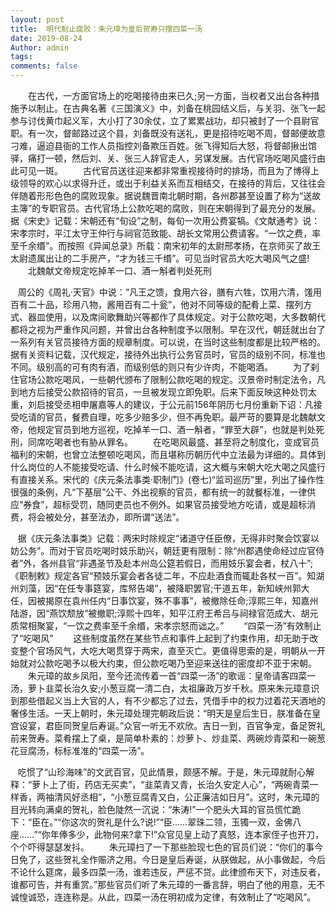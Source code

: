```yaml
---
layout: post
title:  明代制止腐败：朱元璋为皇后贺寿只摆四菜一汤  
date: 2019-08-24
Author: admin
tags: 
comments: false
---
```

　　在古代，一方面官场上的吃喝接待由来已久;另一方面，当权者又出台各种措施予以制止。在古典名著《三国演义》中，刘备在桃园结义后，与关羽、张飞一起参与讨伐黄巾起义军，大小打了30余仗，立了累累战功，却只被封了一个县尉官职。有一次，督邮路过这个县，刘备既没有送礼，更是招待吃喝不周，督邮便故意刁难，逼迫县衙的工作人员指控刘备欺压百姓。张飞得知后大怒，将督邮揪出馆驿，痛打一顿，然后刘、关、张三人辞官走人，另谋发展。古代官场吃喝风盛行由此可见一斑。
　　古代官员送往迎来都非常重视接待时的排场，而且为了博得上级领导的欢心以求得升迁，或出于利益关系而互相结交，在接待的背后，又往往会伴随着形形色色的腐败现象。据说魏晋南北朝时期，各州郡甚至设置了称为“送故主簿”的专职官员。古代官场上公款吃喝的腐败，则在宋朝得到了最充分的发展。据《宋史》记载：宋朝还有“旬设”之制，每旬一次用公费宴犒。《文献通考》说：宋孝宗时，平江太守王仲行与祠官范致能、胡长文常用公费请客。“一饮之费，率至千余缗”。而按照《异闻总录》所载：南宋初年的太尉邢孝扬，在京师买了故王太尉遗属出让的二手房产，“才为钱三千缗”。可见当时官员大吃大喝风气之盛!
　　北魏献文帝规定吃掉羊一口、酒一斛者判处死刑

   周公的《周礼·天官》中说：“凡王之馈，食用六谷，膳有六牲，饮用六清，馐用百有二十品，珍用八物，酱用百有二十瓮”，他对不同等级的配肴上菜、摆列方式、器皿使用，以及席间歌舞助兴等都作了具体规定。对于公款吃喝，大多数朝代都将之视为严重作风问题，并曾出台各种制度予以限制。早在汉代，朝廷就出台了一系列有关官员接待方面的规章制度。可以说，在当时这些制度都是比较严格的。据有关资料记载，汉代规定，接待外出执行公务官员时，官员的级别不同，标准也不同。级别高的可有肉有酒，而级别低的则只有少许肉，不能喝酒。
　　为了刹住官场公款吃喝风，一些朝代颁布了限制公款吃喝的规定。汉景帝时制定法令，凡到地方后接受公款招待的官员，一旦被发现立即免职。后来下面反映这种处罚太重，刘启接受丞相申屠嘉等人的建议，于公元前156年阴历七月份重新下诏：凡接受吃请的官员，餐费自理，吃多少赔多少，但不再免职。最严苛的要算是北魏献文帝，他规定官员到地方巡视，吃掉羊一口、酒一斛者，“罪至大辟”，也就是判处死刑，同席吃喝者也有胁从罪名。
　　在吃喝风最盛、甚至将之制度化，变成官员福利的宋朝，也曾立法整顿吃喝风，而且堪称历朝历代中立法最为详细的。具体到什么岗位的人不能接受吃请、什么时候不能吃请，这大概与宋朝大吃大喝之风盛行有直接关系。宋代的《庆元条法事类·职制门》(卷七)“监司巡历”里，列出了操作性很强的条例，凡“下基层”公干、外出视察的官员，都有统一的就餐标准，一律供应“券食”，超标受罚，随同吏员也不例外。如果官员接受地方吃请，或是超标消费，将会被处分，甚至法办，即所谓“送法”。

   据《庆元条法事类》记载：两宋时除规定“诸道守任臣僚，无得非时聚会饮宴以妨公务”。而对于官员吃喝时妓乐助兴，朝廷更有限制：除“州郡遇使命经过应官侍者”外，各州县官“非遇圣节及赴本州岛公筵若假日，而用妓乐宴会者，杖八十”;《职制敕》规定各官“预妓乐宴会者各徒二年，不应赴酒食而辄赴各杖一百”。知湖州刘藻，因“在任专事筵宴，库帑告竭”，被降职罢官;干道五年，新知峡州郭大任，因被揭原在袁州任内“日事饮宴，殊不事事”，被撤除任命;淳熙三年，知嘉州陆游，因“燕饮颓放”被撤职;淳熙十四年，知平江府王希吕与祠禄官范成大、胡元质常相聚宴，“一饮之费率至千余缗，宋孝宗怒而诎之。”
　　“四菜一汤”有效制止了“吃喝风”
　　这些制度虽然在某些节点和事件上起到了约束作用，却无助于改变整个官场风气，大吃大喝贯穿于两宋，直至灭亡。更值得思索的是，明朝从一开始就对公款吃喝予以极大约束，但公款吃喝乃至迎来送往的密度却不亚于宋朝。
　　朱元璋的故乡凤阳，至今还流传着一首“四菜一汤”的歌谣：皇帝请客四菜一汤，萝卜韭菜长治久安;小葱豆腐一清二白，太祖廉政万岁千秋。原来朱元璋意识到那些借起义当上大官的人，有不少都忘了过去，凭借手中的权力过着花天酒地的奢侈生活。一天上朝时，朱元璋处理完朝政后说：“明天是皇后生日，朕准备在皇宫设宴，君臣同贺皇后寿诞。”众官一听无不欢欣。吉日一到，百官争宠，备足贺礼前来贺寿。菜肴摆上了桌，是简单朴素的：炒萝卜、炒韭菜、两碗炒青菜和一碗葱花豆腐汤，标标准准的“四菜一汤”。

   吃惯了“山珍海味”的文武百官，见此情景，颇感不解。于是，朱元璋就耐心解释：“萝卜上了街，药店无买卖”，“韭菜青又青，长治久安定人心”，“两碗青菜一样香，两袖清风好丞相”，“小葱豆腐青又白，公正廉洁如日月”。这时，朱元璋的目光转向满桌的贺礼，脸色陡然一沉说：“朱涛!”一个肥头大耳的官员慌忙跪下：“臣在。”“你这次的贺礼是什么?说!”“臣……翠珠二领，玉镯一双，金佛八座……”“你年俸多少，此物何来?拿下!”众官见皇上动了真怒，连本家侄子也开刀，个个吓得瑟瑟发抖。
　　朱元璋扫了一下那些脸现七色的官员们说：“你们的事今日免了，这些贺礼全作赈济之用。今日是皇后寿诞，从朕做起，从小事做起，今后不论什么筵席，最多四菜一汤，谁若违反，严惩不贷。此律颁布天下，对违反者，谁都可告，并有重赏。”那些官员们听了朱元璋的一番言辞，明白了他的用意，无不诚惶诚恐，连连称是。从此，四菜一汤在明初成为定律，有效制止了“吃喝风”。

